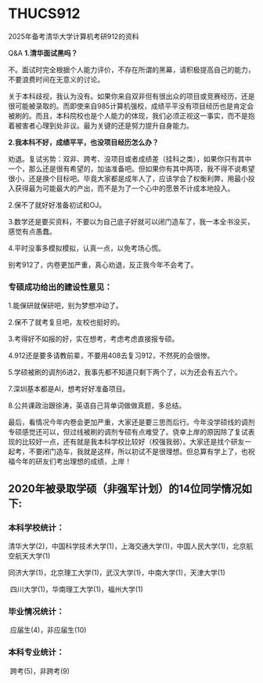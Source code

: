 # THUCS912
2025年备考清华大学计算机考研912的资料

Q&A
**1.清华面试黑吗？**

不。面试时完全根据个人能力评价，不存在所谓的黑幕，请积极提高自己的能力，不要浪费时间在无意义的讨论。</br>

关于本科歧视，我认为没有。如果你来自双非但有很出众的项目或竞赛经历，还是很可能被录取的。而即使来自985计算机强校，成绩平平没有项目经历也是肯定会被刷的。而且，本科院校也是个人能力的体现，我们必须正视这一事实，而不是抱着被害者心理到处非议。最为关键的还是努力提升自身能力。</br>

**2.我本科不好，成绩平平，也没项目经历怎么办？**

劝退。复试劣势：双非、跨考、没项目或者成绩差（挂科之类），如果你只有其中一个，那么还是很有希望的，加油准备吧。但如果你有其中两项，我不得不说希望很小，还是换个目标吧。毕竟大家都是成年人了，应该学会了权衡利弊，用最小投入获得最为可能最大的产出，而不是为了一个心中的愿景不计成本地投入。</br>

2.保不了就好好准备初试和OJ。

3.数学还是要买资料，不要以为自己底子好就可以闭门造车了，我一本全书没买，感觉有点愚蠢。

4.平时没事多模拟模拟，认真一点，以免考场心慌。

别考912了，内卷更加严重，真心劝退，反正我今年不会考了。

### **专硕成功给出的建设性意见：**

1.能保研就保研吧，别为梦想冲动了。

2.保不了就考复旦吧，友校也挺好的。

3.考得好不如报的好，实在想考，考虑考虑直接报专硕。

4.912还是要多请教前辈，不要用408去复习912，不然死的会很惨。

5.学硕被刷的调剂6进2，我事先都不知道只剩下两个了，以为还会有五六个。

7.深圳基本都是AI，想考好好准备项目。

8.公共课政治跟徐涛，英语自己背单词做做真题，多总结。

最后，看情况今年内卷会更加严重，大家还是要三思而后行。今年没学硕线的调剂专硕感觉还可以，但过线被刷的调剂专硕有点难受了。侥幸上岸的原因除了复试表现的比较好一点，还有就是我本科学校比较好（校强我弱）。大家还是找个研友一起考，不要闭门造车，我就是这样，所以初试不是很理想。但总算有学上了，也祝福今年的研友们考出理想的成绩，上岸！

## **2020年**被录取学硕（非强军计划）的14位同学情况如下:

### **本科学校统计：**

​            清华大学(2)，中国科学技术大学(1)，上海交通大学(1)，中国人民大学(1)，北京航空航天大学(1)</br>

​            同济大学(1)，北京理工大学(1)，武汉大学(1)，中南大学(1)，天津大学(1)</br>

​            四川大学(1)，华南理工大学(1)，福州大学(1)

### **毕业情况统计：**

​            应届生(4)，非应届生(10)

### **本科专业统计：**

​            跨考(5)，非跨考(9)
